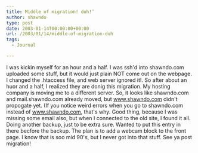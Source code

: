 ```yaml
---
title: Middle of migration! duh!’
author: shawndo
type: post
date: 2003-01-14T00:00:00+00:00
url: /2003/01/14/middle-of-migration-duh
tags:
  - Journal

---
```

I was kickin myself for an hour and a half. I was ssh'd into shawndo.com uploaded some stuff, but it would just plain NOT come out on the webpage. I changed the .htaccess file, and web server ignored it!. So after about an huor and a half, I realized they are donig this migration. My hosting company is moving me to a different server. So, it looks like shawndo.com and mail.shawndo.com already moved, but www.shawndo.com didn't propogate yet. (If you notice weird errors when you go to shawndo.com instead of www.shawndo.com, that's why. Good thing, because I was missing some email also, but when I connected to the old site, I found it all. Doing another backup, just to be extra sure. Wanted to put this entry in there becfore the backup. The plan is to add a webcam block to the front page. I know that is soo mid 90's, but I never got into that stuff. See ya post migration!